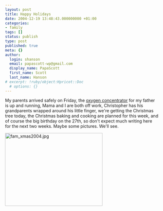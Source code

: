 ```yaml
---
layout: post
title: Happy Holidays
date: 2004-12-19 13:48:43.000000000 +01:00
categories:
- family
tags: []
status: publish
type: post
published: true
meta: {}
author:
  login: shanson
  email: papascott-wp@gmail.com
  display_name: PapaScott
  first_name: Scott
  last_name: Hanson
# excerpt: !ruby/object:Hpricot::Doc
  # options: {}
---
```

<p>My parents arrived safely on Friday, the <a href="http://www.linde-gastherapeutics.com/International/Web/LG/templ/Likelgalhtempl.nsf/DocByAlias/hc_trav">oxygen concentrator</a> for my father is up and running, Mama and I are both off work, Christopher has his grandparents wrapped around his little finger, we're getting the Christmas tree today, the Christmas baking and cooking are planned for this week, and of course the big birthday on the 27th, so don't expect much writing here for the next two weeks. Maybe some pictures. We'll see.</p>
<p><img alt="fam_xmas2004.jpg" src="http://www.papascott.de/archives/fotos/fam_xmas2004.jpg" width="320" height="240" /></p>
